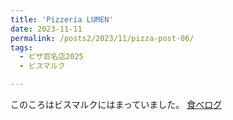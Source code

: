 ```yaml
---
title: 'Pizzeria LUMEN'
date: 2023-11-11
permalink: /posts2/2023/11/pizza-post-06/
tags:
  - ピザ百名店2025
  - ビスマルク

---
```


このころはビスマルクにはまっていました。
[食べログ](https://tabelog.com/tokyo/A1304/A130401/13025499/)

